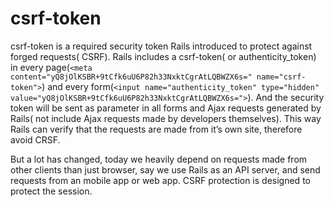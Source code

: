 ---
---
# csrf-token

csrf-token is a required security token Rails introduced to protect against forged requests( CSRF). Rails includes a csrf-token( or authenticity_token) in every page(`<meta content="yQ8jOlKSBR+9tCfk6uU6P82h33NxktCgrAtLQBWZX6s=" name="csrf-token">`) and every form(`<input name="authenticity_token" type="hidden" value="yQ8jOlKSBR+9tCfk6uU6P82h33NxktCgrAtLQBWZX6s=">`). And the security token will be sent as parameter in all forms and Ajax requests generated by Rails( not include Ajax requests made by developers themselves). This way Rails can verify that the requests are made from it’s own site, therefore avoid CRSF.

But a lot has changed, today we heavily depend on requests made from other clients than just browser, say we use Rails as an API server, and send requests from an mobile app or web app. CSRF protection is designed to protect the session. 